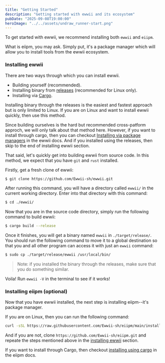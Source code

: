 ```yaml
---
title: "Getting Started"
description: "Getting started with ewwii and its ecosystem"
pubDate: "2025-09-08T19:00:00"
heroImage: "../../assets/undraw_runner-start.png"
---
```


To get started with ewwii, we recommend installing both `ewwii` and `eiipm`.

What is eiipm, you may ask. Simply put, it's a package manager which will allow you to install tools from the ewwii ecosystem.

### Installing ewwii

There are two ways through which you can install ewwii.

- Building yourself (recommended).
- Installing binary from [releases](https://github.com/Ewwii-sh/ewwii/releases/latest) (recommended for Linux only).
- Installing via [Cargo](https://doc.rust-lang.org/cargo/).

Installing binary through the releases is the easiest and fastest approach but is only limited to Linux. If you are on Linux and want to install ewwii quickly, then use this method.

Since building ourselves is the hard but recommended cross-patform approch, we will only talk about that method here. However, if you want to install through cargo, then you can checkout [Installing via package managers](https://ewwii-sh.github.io/ewwii/installation.html#installing-via-package-managers) in the ewwii docs. And if you installed using the releases, then skip to the end of installing ewwii section.

That said, let's quickly get into building ewwii from source code. In this method, we expect that you have `git` and `rust` installed.

Firstly, get a fresh clone of ewwii:

```sh
$ git clone https://github.com/Ewwii-sh/ewwii.git
```

After running this command, you will have a directory called `ewwii/` in the current working directory. Enter into that directory with this command:

```sh
$ cd ./ewwii/
```

Now that you are in the source code directory, simply run the following command to build ewwii:

```sh
$ cargo build --release
```

Once it finishes, you will get a binary named `ewwii` in `./target/release/`. You should run the following command to move it to a global destination so that you and all other program can access it with just an `ewwii` command:

```sh
$ sudo cp ./target/release/ewwii /usr/local/bin/
```

> Note: if you installed the binary through the releases, make sure that you do something similar.

Voila! Run `ewwii -V` in the terminal to see if it works!

### Installing eiipm (optional)

Now that you have ewwii installed, the next step is installing eiipm--it's package manager.

If you are on Linux, then you can run the following command:

```sh
curl -sSL https://raw.githubusercontent.com/Ewwii-sh/eiipm/main/install.sh | sh install.sh
```

And if you are not, clone `https://github.com/Ewwii-sh/eiipm.git` and repeate the steps mentioned above in the [installing ewwii](#installing-ewwii) section.

If you want to install through Cargo, then checkout [installing using cargo](https://ewwii-sh.github.io/eiipm/#4-using-cargo) in the eiipm docs.
